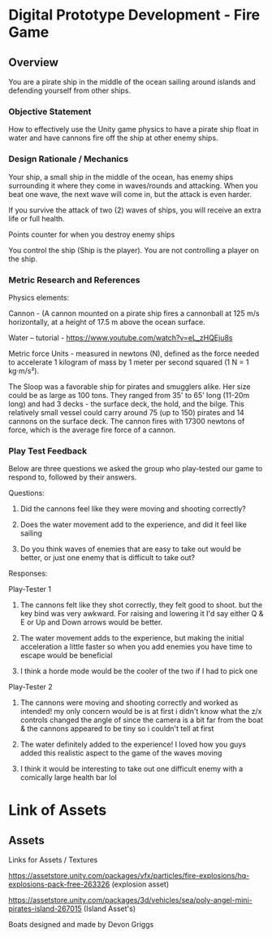 # Digital Prototype Development - Fire Game
## Overview 
You are a pirate ship in the middle of the ocean sailing around islands and defending yourself from other ships.

### Objective Statement
How to effectively use the Unity game physics to have a pirate ship float in water and have cannons fire off the ship at other enemy ships. 


### Design Rationale / Mechanics
Your ship, a small ship in the middle of the ocean, has enemy ships surrounding it where they come in waves/rounds and attacking. When you beat one wave, the next wave will come in, but the attack is even harder. 

If you survive the attack of two (2) waves of ships, you will receive an extra life or full health. 

Points counter for when you destroy enemy ships 

You control the ship (Ship is the player). You are not controlling a player on the ship. ​

### Metric Research and References
Physics elements:  

Cannon - (A cannon mounted on a pirate ship fires a cannonball at 125 m/s horizontally, at a height of 17.5 m above the ocean surface.  

Water – tutorial - https://www.youtube.com/watch?v=eL_zHQEju8s 

Metric force Units - measured in newtons (N), defined as the force needed to accelerate 1 kilogram of mass by 1 meter per second squared (1 N = 1 kg·m/s²). 

The Sloop was a favorable ship for pirates and smugglers alike. Her size could be as large as 100 tons. They ranged from 35' to 65' long (11-20m long) and had 3 decks - the surface deck, the hold, and the bilge. This relatively small vessel could carry around 75 (up to 150) pirates and 14 cannons on the surface deck.
The cannon fires with 17300 newtons of force, which is the average fire force of a cannon.

### Play Test Feedback 

Below are three questions we asked the group who play-tested our game to respond to, followed by their answers. 

Questions:
1) Did the cannons feel like they were moving and shooting correctly?
    
3) Does the water movement add to the experience, and did it feel like sailing
   
5) Do you think waves of enemies that are easy to take out would be better, or just one enemy that is difficult to take out? 

Responses: 

Play-Tester 1
1) The cannons felt like they shot correctly, they felt good to shoot. but the key bind was very awkward. For raising and lowering it I'd say either Q & E or Up and Down arrows would be better.  

2) The water movement adds to the experience, but making the initial acceleration a little faster so when you add enemies you have time to escape would be beneficial  

3) I think a horde mode would be the cooler of the two if I had to pick one 

Play-Tester 2 
1) The cannons were moving and shooting correctly and worked as intended! my only concern would be is at first i didn't know what the z/x controls changed the angle of since the camera is a bit far from the boat & the cannons appeared to be tiny so i couldn't tell at first  

2) The water definitely added to the experience! I loved how you guys added this realistic aspect to the game of the waves moving  

3) I think it would be interesting to take out one difficult enemy with a comically large health bar lol 

# Link of Assets 
## Assets
Links for Assets / Textures

https://assetstore.unity.com/packages/vfx/particles/fire-explosions/hq-explosions-pack-free-263326
(explosion asset)

https://assetstore.unity.com/packages/3d/vehicles/sea/poly-angel-mini-pirates-island-267015 
(Island Asset's)

Boats designed and made by Devon Griggs

 
